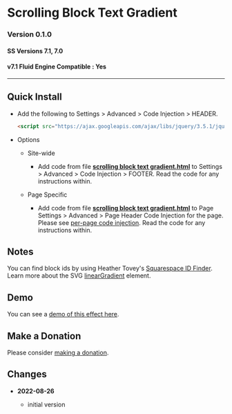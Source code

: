 # Scrolling Block Text Gradient

### Version 0.1.0

#### SS Versions 7.1, 7.0

#### v7.1 Fluid Engine Compatible : Yes

---

## Quick Install

* Add the following to Settings > Advanced > Code Injection > HEADER.
  
  ```html
  <script src="https://ajax.googleapis.com/ajax/libs/jquery/3.5.1/jquery.min.js"></script>
  ```
  
* Options

  * Site-wide
  
    * Add code from file **[scrolling block text gradient.html][1]** to
      Settings > Advanced > Code Injection > FOOTER. Read the code for any
      instructions within.
      
  * Page Specific
  
    * Add code from file **[scrolling block text gradient.html][1]** to
      Page Settings > Advanced > Page Header Code Injection for the page. Please
      see [per-page code injection][2]. Read the code for any instructions
      within.

## Notes

You can find block ids by using Heather Tovey's [Squarespace ID Finder][3].
Learn more about the SVG [linearGradient][4]  element.

## Demo

You can see a [demo of this effect here][5].

## Make a Donation

Please consider [making a donation][6].

## Changes

<!-- * **2022-08-14**

  * fix some spacing issues
  * bumped version to 0.2.0
  -->
* **2022-08-26**

  * initial version

[1]: scrolling%20block%20text%20gradient.html#L1
[2]: https://support.squarespace.com/hc/en-us/articles/205815908-Using-code-injection#toc-per-page-code-injection
[3]: https://www.heathertovey.com/squarespace-id-finder/
[4]: https://developer.mozilla.org/en-US/docs/Web/SVG/Element/linearGradient
[5]: https://toms-web-consulting-demos.squarespace.com/scrolling-block-text-gradient?password=twcdemos
[6]: https://github.com/tomsWebConsulting/twcsl#make-a-donation
